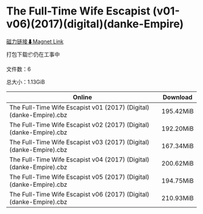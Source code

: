 # The Full-Time Wife Escapist (v01-v06)(2017)(digital)(danke-Empire)

[磁力链接⬇Magnet Link](magnet:?xt=urn:btih:cdd2861d2a4561fe8b4d539b21637850ee1bcd7c&dn=The%20Full-Time%20Wife%20Escapist%20%28v01-v06%29%282017%29%28digital%29%28danke-Empire%29)

打包下载📦仍在工事中

文件数：6

总大小：1.13GiB

Online | Download
--- | ---
The Full-Time Wife Escapist v01 (2017) (Digital) (danke-Empire).cbz | 195.42MiB
The Full-Time Wife Escapist v02 (2017) (Digital) (danke-Empire).cbz | 192.20MiB
The Full-Time Wife Escapist v03 (2017) (Digital) (danke-Empire).cbz | 167.34MiB
The Full-Time Wife Escapist v04 (2017) (Digital) (danke-Empire).cbz | 200.62MiB
The Full-Time Wife Escapist v05 (2017) (Digital) (danke-Empire).cbz | 194.75MiB
The Full-Time Wife Escapist v06 (2017) (Digital) (danke-Empire).cbz | 210.93MiB